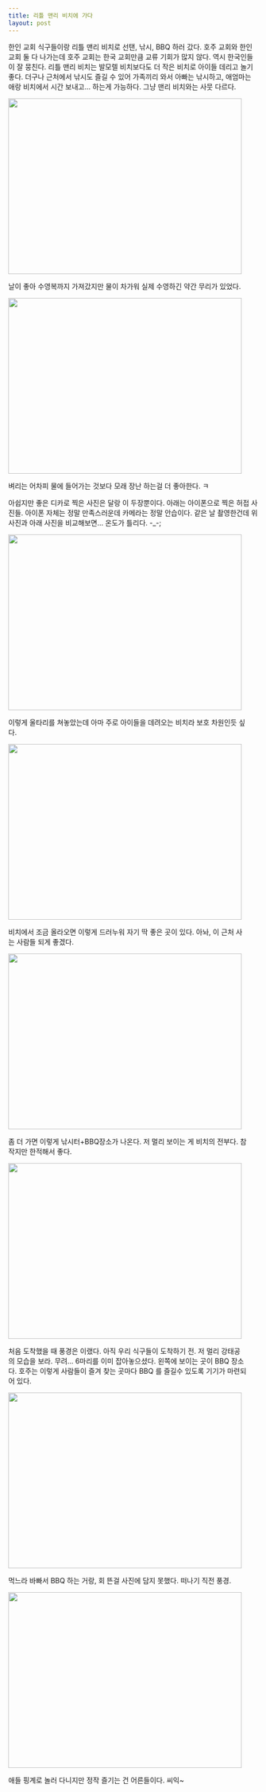 ```yaml
---
title: 리틀 맨리 비치에 가다
layout: post
---
```

한인 교회 식구들이랑 리틀 맨리 비치로 선탠, 낚시, BBQ 하러 갔다. 호주 교회와 한인 교회 둘 다 나가는데 호주 교회는 한국 교회만큼 교류 기회가 많지 않다. 역시 한국인들이 잘 뭉친다. 리틀 맨리 비치는 발모렐 비치보다도 더 작은 비치로 아이들 데리고 놀기 좋다. 더구나 근처에서 낚시도 즐길 수 있어 가족끼리 와서 아빠는 낚시하고, 애엄마는 애랑 비치에서 시간 보내고&#8230; 하는게 가능하다. 그냥 맨리 비치와는 사뭇 다르다. 

<div style="width: 480px" class="wp-caption aligncenter">
  <img src="http://w12ard.github.io/wp-content/uploads/1/cfile6.uf.167B252A4AE2D8FECF54FE.jpg" width="470" height="353" alt="" filename="cfile6.uf.167B252A4AE2D8FECF54FE.jpg" filemime="" />
  
  <p class="wp-caption-text">
    날이 좋아 수영복까지 가져갔지만 물이 차가워 실제 수영하긴 약간 무리가 있었다.
  </p>
</div>

<div style="width: 480px" class="wp-caption aligncenter">
  <img src="http://w12ard.github.io/wp-content/uploads/1/cfile3.uf.157B252A4AE2D902D0E2DD.jpg" width="470" height="353" alt="" filename="cfile3.uf.157B252A4AE2D902D0E2DD.jpg" filemime="" />
  
  <p class="wp-caption-text">
    벼리는 어차피 물에 들어가는 것보다 모래 장난 하는걸 더 좋아한다. ㅋ
  </p>
</div>

  
아쉽지만 좋은 디카로 찍은 사진은 달랑 이 두장뿐이다. 아래는 아이폰으로 찍은 허접 사진들. 아이폰 자체는 정말 만족스러운데 카메라는 정말 안습이다. 같은 날 촬영한건데 위 사진과 아래 사진을 비교해보면&#8230; 온도가 틀리다. -_-;

<div style="width: 480px" class="wp-caption aligncenter">
  <img src="http://w12ard.github.io/wp-content/uploads/1/cfile8.uf.19780A224AE2DCC048ECEC.jpg" width="470" height="353" alt="" filename="cfile8.uf.19780A224AE2DCC048ECEC.jpg" filemime="" />
  
  <p class="wp-caption-text">
    이렇게 울타리를 쳐놓았는데 아마 주로 아이들을 데려오는 비치라 보호 차원인듯 싶다.
  </p>
</div>

<div style="width: 480px" class="wp-caption aligncenter">
  <img src="http://w12ard.github.io/wp-content/uploads/1/cfile9.uf.15780A224AE2DCBC466E8A.jpg" width="470" height="353" alt="" filename="cfile9.uf.15780A224AE2DCBC466E8A.jpg" filemime="" />
  
  <p class="wp-caption-text">
    비치에서 조금 올라오면 이렇게 드러누워 자기 딱 좋은 곳이 있다. 아놔, 이 근처 사는 사람들 되게 좋겠다.
  </p>
</div>

<div style="width: 480px" class="wp-caption aligncenter">
  <img src="http://w12ard.github.io/wp-content/uploads/1/cfile27.uf.18780A224AE2DCBE478072.jpg" width="470" height="353" alt="" filename="cfile27.uf.18780A224AE2DCBE478072.jpg" filemime="" />
  
  <p class="wp-caption-text">
    좀 더 가면 이렇게 낚시터+BBQ장소가 나온다. 저 멀리 보이는 게 비치의 전부다. 참 작지만 한적해서 좋다.
  </p>
</div>

<div style="width: 480px" class="wp-caption aligncenter">
  <img src="http://w12ard.github.io/wp-content/uploads/1/cfile24.uf.12780A224AE2DCC249A3EF.jpg" width="470" height="353" alt="" filename="cfile24.uf.12780A224AE2DCC249A3EF.jpg" filemime="" />
  
  <p class="wp-caption-text">
    처음 도착했을 때 풍경은 이랬다. 아직 우리 식구들이 도착하기 전. 저 멀리 강태공의 모습을 보라. 무려... 6마리를 이미 잡아놓으셨다. 왼쪽에 보이는 곳이 BBQ 장소다. 호주는 이렇게 사람들이 즐겨 찾는 곳마다 BBQ 를 즐길수 있도록 기기가 마련되어 있다.
  </p>
</div>

<div style="width: 480px" class="wp-caption aligncenter">
  <img src="http://w12ard.github.io/wp-content/uploads/1/cfile5.uf.12780A224AE2DCC44A88A1.jpg" width="470" height="353" alt="" filename="cfile5.uf.12780A224AE2DCC44A88A1.jpg" filemime="" />
  
  <p class="wp-caption-text">
    먹느라 바빠서 BBQ 하는 거랑, 회 뜬걸 사진에 담지 못했다. 떠나기 직전 풍경.
  </p>
</div>

<div style="width: 480px" class="wp-caption aligncenter">
  <img src="http://w12ard.github.io/wp-content/uploads/1/cfile6.uf.15780A224AE2DCC64BF30A.jpg" width="470" height="353" alt="" filename="cfile6.uf.15780A224AE2DCC64BF30A.jpg" filemime="" />
  
  <p class="wp-caption-text">
    애들 핑계로 놀러 다니지만 정작 즐기는 건 어른들이다. 씨익~
  </p>
</div>